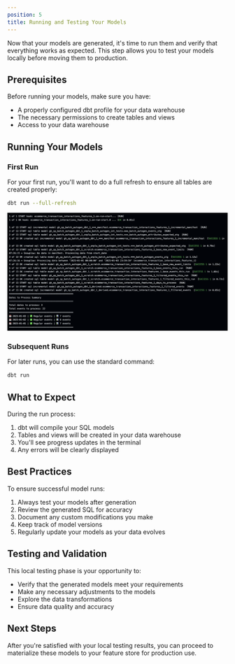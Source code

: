 ```yaml
---
position: 5
title: Running and Testing Your Models
---
```


Now that your models are generated, it's time to run them and verify that everything works as expected. This step allows you to test your models locally before moving them to production.

## Prerequisites

Before running your models, make sure you have:

- A properly configured dbt profile for your data warehouse
- The necessary permissions to create tables and views
- Access to your data warehouse

## Running Your Models

### First Run

For your first run, you'll want to do a full refresh to ensure all tables are created properly:

```bash
dbt run --full-refresh
```

![dbt first run](images/dbt_first_run.png)

### Subsequent Runs

For later runs, you can use the standard command:

```bash
dbt run
```

## What to Expect

During the run process:

1. dbt will compile your SQL models
2. Tables and views will be created in your data warehouse
3. You'll see progress updates in the terminal
4. Any errors will be clearly displayed

## Best Practices

To ensure successful model runs:

1. Always test your models after generation
2. Review the generated SQL for accuracy
3. Document any custom modifications you make
4. Keep track of model versions
5. Regularly update your models as your data evolves

## Testing and Validation

This local testing phase is your opportunity to:

- Verify that the generated models meet your requirements
- Make any necessary adjustments to the models
- Explore the data transformations
- Ensure data quality and accuracy

## Next Steps

After you're satisfied with your local testing results, you can proceed to materialize these models to your feature store for production use. 